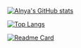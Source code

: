 [![Alnya's GitHub stats](https://github-readme-stats.vercel.app/api?username=Alnya&count_private=true&show_icons=true&theme=jolly)](https://github.com/Alnya/Alnya)

[![Top Langs](https://github-readme-stats.vercel.app/api/top-langs/?username=Alnya&layout=compact&theme=jolly)](https://github.com/Alnya/Alnya)

[![Readme Card](https://github-readme-stats.vercel.app/api/pin/?username=Alnya&repo=PBL_Othello&show_owner=true&theme=jolly)](https://github.com/Alnya/PBL_Othello)
